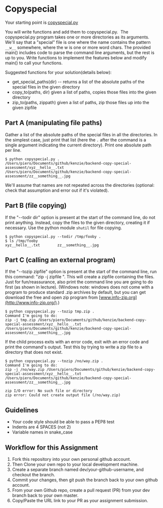 Copyspecial
===========================

Your starting point is [copyspecial.py](./copyspecial.py)

You will write functions and add them to copyspecial.py.  The copyspecial.py program takes one or more directories as its arguments. We'll say that a "special" file is one where the name contains the pattern `__w__` somewhere, where the w is one or more word chars. The provided main() includes code to parse the command line arguments, but the rest is up to you. Write functions to implement the features below and modify main() to call your functions.

Suggested functions for your solution(details below):

*   get_special_paths(dir) -- returns a list of the absolute paths of the special files in the given directory
*   copy_to(paths, dir) given a list of paths, copies those files into the given directory
*   zip_to(paths, zippath) given a list of paths, zip those files up into the given zipfile

Part A (manipulating file paths)
--------------------------------

Gather a list of the absolute paths of the special files in all the directories. In the simplest case, just print that list (here the `.` after the command is a single argument indicating the current directory). Print one absolute path per line.


    $ python copyspecial.py .
    /Users/piero/Documents/github/kenzie/backend-copy-special-assessment/xyz__hello__.txt
    /Users/piero/Documents/github/kenzie/backend-copy-special-assessment/zz__something__.jpg


We'll assume that names are not repeated across the directories (optional: check that assumption and error out if it's violated).

Part B (file copying)
---------------------

If the "--todir dir" option is present at the start of the command line, do not print anything. Instead, copy the files to the given directory, creating it if necessary. Use the python module `shutil` for file copying.

    $ python copyspecial.py --todir /tmp/fooby .
    $ ls /tmp/fooby
    xyz__hello__.txt        zz__something__.jpg

Part C (calling an external program)
------------------------------------

If the "--tozip zipfile" option is present at the start of the command line, run this command: "zip -j zipfile <list all the files>". This will create a zipfile containing the files. Just for fun/reassurance, also print the command line you are going to do first (as shown in lecture). (Windows note: windows does not come with a program to produce standard .zip archives by default, but you can get download the free and open zip program from [www.info-zip.org](http://www.info-zip.org/).)

    $ python copyspecial.py --tozip tmp.zip .
    Command I'm going to do:  
    zip -j tmp.zip /Users/piero/Documents/github/kenzie/backend-copy-special-assessment/xyz__hello__.txt /Users/piero/Documents/github/kenzie/backend-copy-special-assessment/zz__something__.jpg

If the child process exits with an error code, exit with an error code and print the command's output. Test this by trying to write a zip file to a directory that does not exist.

    $ python copyspecial.py --tozip /no/way.zip .
    Command I'm going to do:  
    zip -j /no/way.zip /Users/piero/Documents/github/kenzie/backend-copy-special-assessment/xyz__hello__.txt /Users/piero/Documents/github/kenzie/backend-copy-special-assessment/zz__something__.jpg
    
    zip I/O error: No such file or directory
    zip error: Could not create output file (/no/way.zip)

## Guidelines
 - Your code style should be able to pass a PEP8 test
 - Indents are 4 SPACES (not 2)
 - Variable names in snake_case
 
## Workflow for this Assignment
1. Fork this repository into your own personal github account.
2. Then Clone your own repo to your local development machine.
3. Create a separate branch named dev/your-github-username, and checkout the branch.
4. Commit your changes, then git push the branch back to your own github account.
5. From your own Github repo, create a pull request (PR) from your dev branch back to your own master.
6. Copy/Paste the URL link to your PR as your assignment submission.
